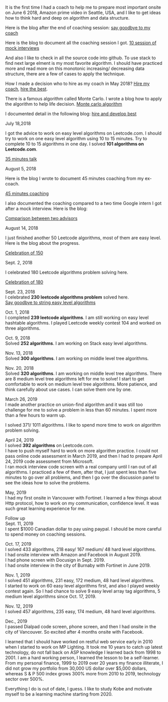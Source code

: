 It is the first time I had a coach to help me to prepare most important onsite on June 6 2018, Amazon prime video in Seattle, USA, and I like to get ideas how to think hard and deep on algorithm and data structure. 

Here is the blog after the end of coaching session: [say goodbye to my coach](http://juliachencoding.blogspot.com/2018/06/say-goodbye-to-my-coach.html)

Here is the blog to document all the coaching session I got. [10 session of mock interviews](http://juliachencoding.blogspot.com/2018/05/time-to-say-goodbye.html)

And also I like to check in all the source code into github. To use stack to find next large elment is my most favorite algorithm. I should have practiced more and read more on this monotonic increasing/ decreasing data structure, there are a few of cases to apply the technique. 

How I made a decision who to hire as my coach in May 2018? [Hire my coach](http://juliachencoding.blogspot.com/2018/05/hire-and-develop-best.html), [hire the best](http://juliachencoding.blogspot.com/search?q=hire+the+best). <br>

There is a famous algorithm called Monte Carlo. I wrote a blog how to apply the algorithm to help life decision. [Monte carlo algorithm](http://juliachencoding.blogspot.com/2017/09/monte-carlo-algorithm.html)

I documented detail in the following blog: [hire and develop best](http://juliachencoding.blogspot.com/2018/05/hire-and-develop-best.html)

July 18,2018

I got the advice to work on easy level algorithms on Leetcode.com. I should try to work on one easy level algorithm using 10 to 15 minutes. Try to complete 10 to 15 algorithms in one day. I solved **101 algorithms on Leetcode.com**. 

[35 minutes talk](http://juliachencoding.blogspot.com/2018/07/35-minutes-talk.html)

August 5, 2018

Here is the blog I wrote to document 45 minutes coaching from my ex-coach. 

[45 minutes coaching](http://juliachencoding.blogspot.com/2018/08/45-minutes-coaching.html)

I also documented the coaching compared to a two time Google intern I got after a mock interview. Here is the blog:

[Comparison between two advisors](http://juliachencoding.blogspot.com/2018/08/google-intern-coaching-vs-microsoft.html)


August 14, 2018

I just finished another 50 Leetcode algorithms, most of them are easy level. Here is the blog about the progress. 

[Celebration of 150](http://juliachencoding.blogspot.com/2018/08/celebration-of-150.html)


Sept. 2, 2018

I celebrated 180 Leetcode algorithms problem solving here. 

[Celebration of 180](http://juliachencoding.blogspot.com/2018/09/celebration-of-180-mark-i-solved-180.html)

Sept. 23, 2018<br>
I celebrated **230 leetcode algorithms problem** solved here. <br>
[Say goodbye to string easy level algorithms](http://juliachencoding.blogspot.com/2018/09/say-goodbye-to-easy-level-string.html)<br>

Oct. 1, 2018<br>
I completed **239 leetcode algorithms**. I am still working on easy level hashtable algorithms. I played Leetcode weekly contest 104 and worked on three algorithms. 

Oct. 9, 2018 <br>
Solved **252 algorithms**. I am working on Stack easy level algorithms. 

Nov. 13, 2018 <br>
Solved **300 algorithms**. I am working on middle level tree algorithms. 

Nov. 20, 2018 <br>
Solved **320 algorithms**. I am working on middle level tree algorithms. There are 8 medium level tree algorithms left for me to solve! I start to get comfortable to work on medium level tree algorithms. More patience, and think carefully about use cases. I can solve them one by one. 

March 26, 2019<br>
I made another practice on union-find algorithm and it was still too challenge for me to solve a problem in less than 60 minutes. I spent more than a few hours to warm up. <br> 

I solved 371/ 1011 algorithms. I like to spend more time to work on algorithm problem solving. <br> 

April 24, 2019<br>
I solved **392 algorithms** on Leetcode.com. <br>
I have to push myself hard to work on more algorithm practice. I could not pass online code assessment in March 2019, and then I had to prepare April 24, 2019 code assessment from Microsoft. <br>
I ran mock interview code screen with a real company until I ran out of all algorithms. I practiced a few of them, after that, I just spent less than five minutes to go over all problems, and then I go over the discussion panel to see the ideas how to solve the problems. 

May, 2019<br>
I had my first onsite in Vancouver with Fortinet. I learned a few things about Http protocol, how to work on my communication, confidence level. It was such great learning experience for me. 

Follow up <br>
Sept. 11, 2019<br>
I spent $1000 Canadian dollar to pay using paypal. I should be more careful to spend money on coaching sessions. 

Oct. 17, 2019<br>
I solved 433 algorithms, 218 easy/ 167 medium/ 48 hard level algorithms. <br>
I had onsite interview with Amazon and Facebook in August 2019. <br>
I had phone screen with Docusign in Sept. 2019. <br>
I had onsite interview in the city of Burnaby with Fortinet in June 2019. <br>

Nov. 1, 2019<br>
I solved 451 algorithms, 231 easy, 172 medium, 48 hard level algorithms. <br>
I started to work on 60 easy level algorithms first, and also I played weekly contest again. So I had chance to solve 9 easy level array tag algorithms, 5 medium level algorithms since Oct. 17, 2019. 

Nov. 12, 2019<br>
I solved 457 algorithms, 235 easy, 174 medium, 48 hard level algorithms. <br>

Dec., 2019<br>
I passed Dialpad code screen, phone screen, and then I had onsite in the city of Vancouver. So excited after 4 months onsite with Facebook. 

I learned that I should have worked on restful web service early in 2010 when I started to work on MP Lighting. It took me 10 years to catch up latest technology, do not fall back on ASP knowledge I learned back from 1998 to 2001. I am a hard working person, I learned the lesson to be a self-learner. From my personal finance, 1999 to 2019 over 20 years my finance illiterate, I did not grow my portfolio from 30,000 US dollar over $5,000 dollars, whereas S & P 500 index grows 300% more from 2010 to 2019, technology sector over 500%. 

Everything I do is out of date, I guess. I like to study Kobe and motivate myself to be a learning machine starting from 2020. 

